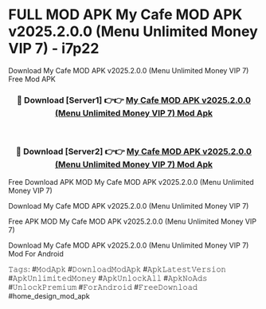 # FULL MOD APK My Cafe MOD APK v2025.2.0.0 (Menu Unlimited Money VIP 7) - i7p22
Download My Cafe MOD APK v2025.2.0.0 (Menu Unlimited Money VIP 7) Free Mod APK

<div align="center">
<h3>🔴 Download [Server1] 👉👉 <a href="https://apk-comot.site?title=My_Cafe_MOD_APK_v2025.2.0.0_(Menu_Unlimited_Money_VIP_7)">My Cafe MOD APK v2025.2.0.0 (Menu Unlimited Money VIP 7) Mod Apk</a></h3><br>

<h3>🔴 Download [Server2] 👉👉 <a href="https://apk-comot.site?title=My_Cafe_MOD_APK_v2025.2.0.0_(Menu_Unlimited_Money_VIP_7)">My Cafe MOD APK v2025.2.0.0 (Menu Unlimited Money VIP 7) Mod Apk</a></h3>
</div>


Free Download APK MOD My Cafe MOD APK v2025.2.0.0 (Menu Unlimited Money VIP 7)

Download My Cafe MOD APK v2025.2.0.0 (Menu Unlimited Money VIP 7) 

Free APK MOD My Cafe MOD APK v2025.2.0.0 (Menu Unlimited Money VIP 7) 

Download My Cafe MOD APK v2025.2.0.0 (Menu Unlimited Money VIP 7) Mod For Android

𝚃𝚊𝚐𝚜: #𝙼𝚘𝚍𝙰𝚙𝚔 #𝙳𝚘𝚠𝚗𝚕𝚘𝚊𝚍𝙼𝚘𝚍𝙰𝚙𝚔 #𝙰𝚙𝚔𝙻𝚊𝚝𝚎𝚜𝚝𝚅𝚎𝚛𝚜𝚒𝚘𝚗 #𝙰𝚙𝚔𝚄𝚗𝚕𝚒𝚖𝚒𝚝𝚎𝚍𝙼𝚘𝚗𝚎𝚢 #𝙰𝚙𝚔𝚄𝚗𝚕𝚘𝚌𝚔𝙰𝚕𝚕 #𝙰𝚙𝚔𝙽𝚘𝙰𝚍𝚜 #𝚄𝚗𝚕𝚘𝚌𝚔𝙿𝚛𝚎𝚖𝚒𝚞𝚖 #𝙵𝚘𝚛𝙰𝚗𝚍𝚛𝚘𝚒𝚍 #𝙵𝚛𝚎𝚎𝙳𝚘𝚠𝚗𝚕𝚘𝚊𝚍 #home_design_mod_apk